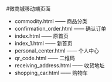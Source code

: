 #微商城移动端页面

* commodity.html 			—— 商品分类
* confirmation_order.html 	—— 确认订单
* index.html 				—— 原首页
* index_1.html 				—— 新首页
* personal_center.html 		—— 个人中心
* qr_code.html 				—— 二维码
* receiving_address.html 	—— 收货地址
* shopping_car.html 		—— 购物车